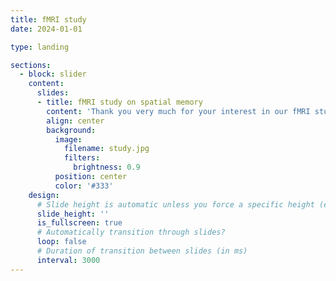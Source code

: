 ```yaml
---
title: fMRI study
date: 2024-01-01

type: landing

sections:
  - block: slider
    content:
      slides:
      - title: fMRI study on spatial memory
        content: 'Thank you very much for your interest in our fMRI study on spatial memory! Please send us an email to make an appointment at a date and time that works best for you.<br/><br/>bonnspatialmemorylab@gmail.com<br/><br/>Please note that you are not allowed to participate in the study if you: have metal implants; fear closed spaces (claustrophobia); are under 18 years old; are pregnant; have a neurological/psychiatric disease; take drugs affecting the central nervous system.'
        align: center
        background:
          image:
            filename: study.jpg
            filters:
              brightness: 0.9
          position: center
          color: '#333'
    design:
      # Slide height is automatic unless you force a specific height (e.g. '400px')
      slide_height: ''
      is_fullscreen: true
      # Automatically transition through slides?
      loop: false
      # Duration of transition between slides (in ms)
      interval: 3000
---
```

